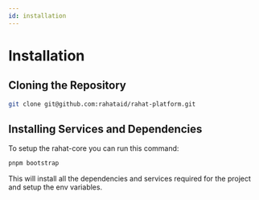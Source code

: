 ```yaml
---
id: installation
---
```


# Installation

## Cloning the Repository

```bash
git clone git@github.com:rahataid/rahat-platform.git
```

## Installing Services and Dependencies

To setup the rahat-core you can run this command:

```bash
pnpm bootstrap
```

This will install all the dependencies and services required for the project and setup the env variables.